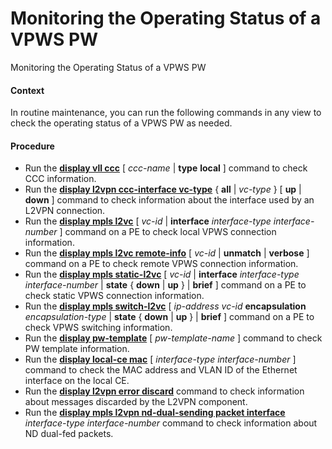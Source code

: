Monitoring the Operating Status of a VPWS PW
============================================

Monitoring the Operating Status of a VPWS PW

#### Context

In routine maintenance, you can run the following commands in any view to check the operating status of a VPWS PW as needed.


#### Procedure

* Run the [**display vll ccc**](cmdqueryname=display+vll+ccc) [ *ccc-name* | **type** **local** ] command to check CCC information.
* Run the [**display l2vpn ccc-interface vc-type**](cmdqueryname=display+l2vpn+ccc-interface+vc-type) { **all** | *vc-type* } [ **up** | **down** ] command to check information about the interface used by an L2VPN connection.
* Run the [**display mpls l2vc**](cmdqueryname=display+mpls+l2vc) [ *vc-id* | **interface** *interface-type interface-number* ] command on a PE to check local VPWS connection information.
* Run the [**display mpls l2vc remote-info**](cmdqueryname=display+mpls+l2vc+remote-info) [ *vc-id* | **unmatch** | **verbose** ] command on a PE to check remote VPWS connection information.
* Run the [**display mpls static-l2vc**](cmdqueryname=display+mpls+static-l2vc) [ *vc-id* | **interface** *interface-type* *interface-number* | **state** { **down** | **up** } | **brief** ] command on a PE to check static VPWS connection information.
* Run the [**display mpls switch-l2vc**](cmdqueryname=display+mpls+switch-l2vc) [ *ip-address* *vc-id* **encapsulation** *encapsulation-type* | **state** { **down** | **up** } | **brief** ] command on a PE to check VPWS switching information.
* Run the [**display pw-template**](cmdqueryname=display+pw-template) [ *pw-template-name* ] command to check PW template information.
* Run the [**display local-ce mac**](cmdqueryname=display+local-ce+mac) [ *interface-type* *interface-number* ] command to check the MAC address and VLAN ID of the Ethernet interface on the local CE.
* Run the [**display l2vpn error discard**](cmdqueryname=display+l2vpn+error+discard) command to check information about messages discarded by the L2VPN component.
* Run the [**display mpls l2vpn nd-dual-sending packet interface**](cmdqueryname=display+mpls+l2vpn+nd-dual-sending+packet+interface) *interface-type* *interface-number* command to check information about ND dual-fed packets.